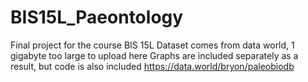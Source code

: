 # BIS15L_Paeontology
Final project for the course BIS 15L
Dataset comes from data world, 1 gigabyte too large to upload here
Graphs are included separately as a result, but code is also included
https://data.world/bryon/paleobiodb 

